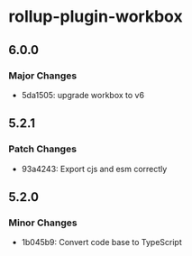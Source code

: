 # rollup-plugin-workbox

## 6.0.0

### Major Changes

- 5da1505: upgrade workbox to v6

## 5.2.1

### Patch Changes

- 93a4243: Export cjs and esm correctly

## 5.2.0

### Minor Changes

- 1b045b9: Convert code base to TypeScript
